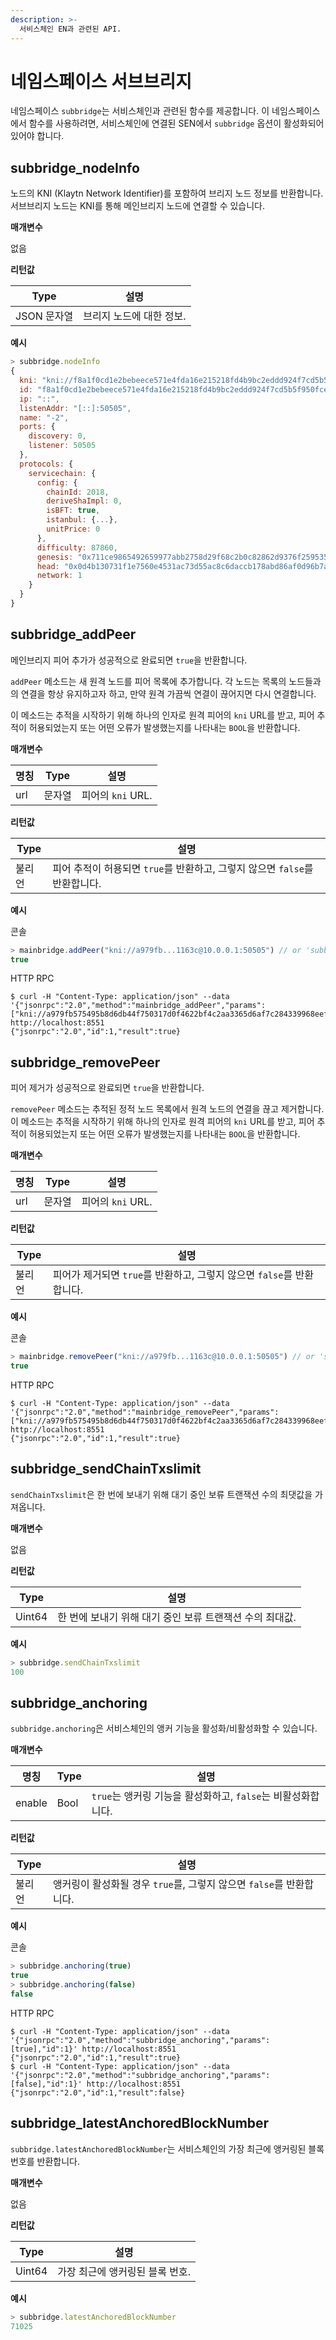 ```yaml
---
description: >-
  서비스체인 EN과 관련된 API.
---
```


# 네임스페이스 서브브리지

네임스페이스 `subbridge`는 서비스체인과 관련된 함수를 제공합니다. 이 네임스페이스에서 함수를 사용하려면, 서비스체인에 연결된 SEN에서 `subbridge` 옵션이 활성화되어 있어야 합니다.

## subbridge_nodeInfo

노드의 KNI (Klaytn Network Identifier)를 포함하여 브리지 노드 정보를 반환합니다. 서브브리지 노드는 KNI를 통해 메인브리지 노드에 연결할 수 있습니다.

**매개변수**

없음

**리턴값**

| Type     | 설명             |
| -------- | -------------- |
| JSON 문자열 | 브리지 노드에 대한 정보. |

**예시**

```javascript
> subbridge.nodeInfo
{
  kni: "kni://f8a1f0cd1e2bebeece571e4fda16e215218fd4b9bc2eddd924f7cd5b5f950fcec8f4b8cd3851390d1d0bacf1b15e1c4a38c882252e429a28d16eeb6edbacd726@[::]:50505?discport=0",
  id: "f8a1f0cd1e2bebeece571e4fda16e215218fd4b9bc2eddd924f7cd5b5f950fcec8f4b8cd3851390d1d0bacf1b15e1c4a38c882252e429a28d16eeb6edbacd726",
  ip: "::",
  listenAddr: "[::]:50505",
  name: "-2",
  ports: {
    discovery: 0,
    listener: 50505
  },
  protocols: {
    servicechain: {
      config: {
        chainId: 2018,
        deriveShaImpl: 0,
        isBFT: true,
        istanbul: {...},
        unitPrice: 0
      },
      difficulty: 87860,
      genesis: "0x711ce9865492659977abb2758d29f68c2b0c82862d9376f25953579f64f95b58",
      head: "0x0d4b130731f1e7560e4531ac73d55ac8c6daccb178abd86af0d96b7aafded7c5",
      network: 1
    }
  }
}
```

## subbridge_addPeer
메인브리지 피어 추가가 성공적으로 완료되면 `true`을 반환합니다.

`addPeer` 메소드는 새 원격 노드를 피어 목록에 추가합니다. 각 노드는 목록의 노드들과의 연결을 항상 유지하고자 하고, 만약 원격 가끔씩 연결이 끊어지면 다시 연결합니다.

이 메소드는 추적을 시작하기 위해 하나의 인자로 원격 피어의 `kni` URL를 받고, 피어 추적이 허용되었는지 또는 어떤 오류가 발생했는지를 나타내는 `BOOL`을 반환합니다.

**매개변수**

| 명칭  | Type | 설명             |
| --- | ---- | -------------- |
| url | 문자열  | 피어의 `kni` URL. |

**리턴값**

| Type | 설명                                                |
| ---- | ------------------------------------------------- |
| 불리언  | 피어 추적이 허용되면 `true`를 반환하고, 그렇지 않으면 `false`를 반환합니다. |

**예시**

콘솔

```javascript
> mainbridge.addPeer("kni://a979fb...1163c@10.0.0.1:50505") // or 'subbridge.addPeer'
true
```
HTTP RPC

```shell
$ curl -H "Content-Type: application/json" --data '{"jsonrpc":"2.0","method":"mainbridge_addPeer","params":["kni://a979fb575495b8d6db44f750317d0f4622bf4c2aa3365d6af7c284339968eef29b69ad0dce72a4d8db5ebb4968de0e3bec910127f134779fbcb0cb6d3331163c@10.0.0.1:50505"],"id":1}' http://localhost:8551
{"jsonrpc":"2.0","id":1,"result":true}
```

## subbridge_removePeer
피어 제거가 성공적으로 완료되면 `true`을 반환합니다.

`removePeer` 메소드는 추적된 정적 노드 목록에서 원격 노드의 연결을 끊고 제거합니다. 이 메소드는 추적을 시작하기 위해 하나의 인자로 원격 피어의 `kni` URL를 받고, 피어 추적이 허용되었는지 또는 어떤 오류가 발생했는지를 나타내는 `BOOL`을 반환합니다.

**매개변수**

| 명칭  | Type | 설명             |
| --- | ---- | -------------- |
| url | 문자열  | 피어의 `kni` URL. |

**리턴값**

| Type | 설명                                             |
| ---- | ---------------------------------------------- |
| 불리언  | 피어가 제거되면 `true`를 반환하고, 그렇지 않으면 `false`를 반환합니다. |

**예시**

콘솔

```javascript
> mainbridge.removePeer("kni://a979fb...1163c@10.0.0.1:50505") // or 'subbridge.removePeer'
true
```

HTTP RPC

```shell
$ curl -H "Content-Type: application/json" --data '{"jsonrpc":"2.0","method":"mainbridge_removePeer","params":["kni://a979fb575495b8d6db44f750317d0f4622bf4c2aa3365d6af7c284339968eef29b69ad0dce72a4d8db5ebb4968de0e3bec910127f134779fbcb0cb6d3331163c@10.0.0.1:50505"],"id":1}' http://localhost:8551
{"jsonrpc":"2.0","id":1,"result":true}
```

## subbridge_sendChainTxslimit

`sendChainTxslimit`은 한 번에 보내기 위해 대기 중인 보류 트랜잭션 수의 최댓값을 가져옵니다.

**매개변수**

없음

**리턴값**

| Type   | 설명                                |
| ------ | --------------------------------- |
| Uint64 | 한 번에 보내기 위해 대기 중인 보류 트랜잭션 수의 최대값. |

**예시**

```javascript
> subbridge.sendChainTxslimit
100
```

## subbridge_anchoring
`subbridge.anchoring`은 서비스체인의 앵커 기능을 활성화/비활성화할 수 있습니다.

**매개변수**

| 명칭     | Type | 설명                                       |
| ------ | ---- | ---------------------------------------- |
| enable | Bool | `true`는 앵커링 기능을 활성화하고, `false`는 비활성화합니다. |

**리턴값**

| Type | 설명                                            |
| ---- | --------------------------------------------- |
| 불리언  | 앵커링이 활성화될 경우 `true`를, 그렇지 않으면 `false`를 반환합니다. |

**예시**

콘솔

```javascript
> subbridge.anchoring(true)
true
> subbridge.anchoring(false)
false
```

HTTP RPC

```shell
$ curl -H "Content-Type: application/json" --data '{"jsonrpc":"2.0","method":"subbridge_anchoring","params":[true],"id":1}' http://localhost:8551
{"jsonrpc":"2.0","id":1,"result":true}
$ curl -H "Content-Type: application/json" --data '{"jsonrpc":"2.0","method":"subbridge_anchoring","params":[false],"id":1}' http://localhost:8551
{"jsonrpc":"2.0","id":1,"result":false}
```

## subbridge_latestAnchoredBlockNumber
`subbridge.latestAnchoredBlockNumber`는 서비스체인의 가장 최근에 앵커링된 블록 번호를 반환합니다.

**매개변수**

없음

**리턴값**

| Type   | 설명                 |
| ------ | ------------------ |
| Uint64 | 가장 최근에 앵커링된 블록 번호. |

**예시**

```javascript
> subbridge.latestAnchoredBlockNumber
71025
```
